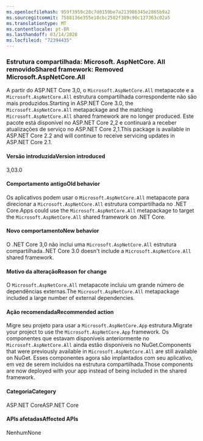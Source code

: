 ```yaml
---
ms.openlocfilehash: 959f3959c28c7d0159be7a213986345e2865b9a2
ms.sourcegitcommit: 7588136e355e10cbc2582f389c90c127363c02a5
ms.translationtype: MT
ms.contentlocale: pt-BR
ms.lasthandoff: 03/14/2020
ms.locfileid: "72394435"
---
```

### <a name="shared-framework-removed-microsoftaspnetcoreall"></a><span data-ttu-id="fb59c-101">Estrutura compartilhada: Microsoft. AspNetCore. All removido</span><span class="sxs-lookup"><span data-stu-id="fb59c-101">Shared framework: Removed Microsoft.AspNetCore.All</span></span>

<span data-ttu-id="fb59c-102">A partir do ASP.NET Core 3,0, o `Microsoft.AspNetCore.All` metapacote e a `Microsoft.AspNetCore.All` estrutura compartilhada correspondente não são mais produzidos.</span><span class="sxs-lookup"><span data-stu-id="fb59c-102">Starting in ASP.NET Core 3.0, the `Microsoft.AspNetCore.All` metapackage and the matching `Microsoft.AspNetCore.All` shared framework are no longer produced.</span></span> <span data-ttu-id="fb59c-103">Este pacote está disponível no ASP.NET Core 2,2 e continuará a receber atualizações de serviço no ASP.NET Core 2,1.</span><span class="sxs-lookup"><span data-stu-id="fb59c-103">This package is available in ASP.NET Core 2.2 and will continue to receive servicing updates in ASP.NET Core 2.1.</span></span>

#### <a name="version-introduced"></a><span data-ttu-id="fb59c-104">Versão introduzida</span><span class="sxs-lookup"><span data-stu-id="fb59c-104">Version introduced</span></span>

<span data-ttu-id="fb59c-105">3,0</span><span class="sxs-lookup"><span data-stu-id="fb59c-105">3.0</span></span>

#### <a name="old-behavior"></a><span data-ttu-id="fb59c-106">Comportamento antigo</span><span class="sxs-lookup"><span data-stu-id="fb59c-106">Old behavior</span></span>

<span data-ttu-id="fb59c-107">Os aplicativos podem usar o `Microsoft.AspNetCore.All` metapacote para direcionar a `Microsoft.AspNetCore.All` estrutura compartilhada no .NET Core.</span><span class="sxs-lookup"><span data-stu-id="fb59c-107">Apps could use the `Microsoft.AspNetCore.All` metapackage to target the `Microsoft.AspNetCore.All` shared framework on .NET Core.</span></span>

#### <a name="new-behavior"></a><span data-ttu-id="fb59c-108">Novo comportamento</span><span class="sxs-lookup"><span data-stu-id="fb59c-108">New behavior</span></span>

<span data-ttu-id="fb59c-109">O .NET Core 3,0 não inclui uma `Microsoft.AspNetCore.All` estrutura compartilhada.</span><span class="sxs-lookup"><span data-stu-id="fb59c-109">.NET Core 3.0 doesn't include a `Microsoft.AspNetCore.All` shared framework.</span></span>

#### <a name="reason-for-change"></a><span data-ttu-id="fb59c-110">Motivo da alteração</span><span class="sxs-lookup"><span data-stu-id="fb59c-110">Reason for change</span></span>

<span data-ttu-id="fb59c-111">O `Microsoft.AspNetCore.All` metapacote incluiu um grande número de dependências externas.</span><span class="sxs-lookup"><span data-stu-id="fb59c-111">The `Microsoft.AspNetCore.All` metapackage included a large number of external dependencies.</span></span>

#### <a name="recommended-action"></a><span data-ttu-id="fb59c-112">Ação recomendada</span><span class="sxs-lookup"><span data-stu-id="fb59c-112">Recommended action</span></span>

<span data-ttu-id="fb59c-113">Migre seu projeto para usar a `Microsoft.AspNetCore.App` estrutura.</span><span class="sxs-lookup"><span data-stu-id="fb59c-113">Migrate your project to use the `Microsoft.AspNetCore.App` framework.</span></span> <span data-ttu-id="fb59c-114">Os componentes que estavam disponíveis anteriormente no `Microsoft.AspNetCore.All` ainda estão disponíveis no NuGet.</span><span class="sxs-lookup"><span data-stu-id="fb59c-114">Components that were previously available in `Microsoft.AspNetCore.All` are still available on NuGet.</span></span> <span data-ttu-id="fb59c-115">Esses componentes agora são implantados com seu aplicativo, em vez de serem incluídos na estrutura compartilhada.</span><span class="sxs-lookup"><span data-stu-id="fb59c-115">Those components are now deployed with your app instead of being included in the shared framework.</span></span>

#### <a name="category"></a><span data-ttu-id="fb59c-116">Categoria</span><span class="sxs-lookup"><span data-stu-id="fb59c-116">Category</span></span>

<span data-ttu-id="fb59c-117">ASP.NET Core</span><span class="sxs-lookup"><span data-stu-id="fb59c-117">ASP.NET Core</span></span>

#### <a name="affected-apis"></a><span data-ttu-id="fb59c-118">APIs afetadas</span><span class="sxs-lookup"><span data-stu-id="fb59c-118">Affected APIs</span></span>

<span data-ttu-id="fb59c-119">Nenhum</span><span class="sxs-lookup"><span data-stu-id="fb59c-119">None</span></span>

<!-- 

#### Affected APIs

Not detectable via API analysis

-->

